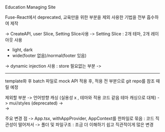 Education Managing Site

Fuse-React에서 deprecated, 교육만을 위한 부분을 제외
사용한 기법을 전부 흡수하여 제작

-> CreateAPI, user Slice, Setting Slice사용
-> Setting Slice
: 2개 테마, 2개 레이아웃 사용
- light, dark
- wide(footer 없음)/normal(footer 있음)

-> dynamic injection 사용
: store 필요없는 부분 ->

------------------------------------------------

template화 후 batch 파일로
mock API 적용 후, 적용 전 부분으로 git repo를 참조 때릴 예정

제외할 부분
-> 언어방향 캐싱 (실용성 x , 테마와 적용 코드 같음 테마 캐싱으로 대체)
-> mui/styles (deprecated)
->  
->

주요 변경 점
-> App.tsx, withAppProvider, AppContext를 한파일로 묶음
: 코드 직관성이 떨어져서
-> 폴더 및 파일구조
: 조금 더 이해하기 쉽고 직관적이게 많은 변경
